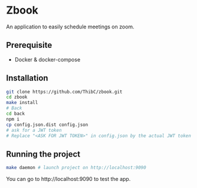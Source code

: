 # Zbook

An application to easily schedule meetings on zoom.

## Prerequisite

- Docker & docker-compose

## Installation

```bash
git clone https://github.com/ThibC/zbook.git
cd zbook
make install
# Back
cd back
npm i
cp config.json.dist config.json
# ask for a JWT token
# Replace "<ASK FOR JWT TOKEN>" in config.json by the actual JWT token value 
```

## Running the project

```bash 
make daemon # launch project on http://localhost:9090
```

You can go to http://localhost:9090 to test the app.
